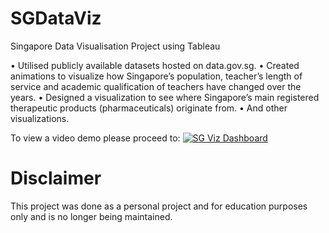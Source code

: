 # SGDataViz
Singapore Data Visualisation Project using Tableau 

•	Utilised publicly available datasets hosted on data.gov.sg.
•	Created animations to visualize how Singapore’s population, teacher’s length of service and academic qualification of teachers have changed over the years.
•	Designed a visualization to see where Singapore’s main registered therapeutic products (pharmaceuticals) originate from. 
•	And other visualizations.

To view a video demo please proceed to:
[![SG Viz Dashboard](https://img.youtube.com/vi/M0Q30FA394k/0.jpg)](https://www.youtube.com/watch?v=M0Q30FA394k)


# Disclaimer
This project was done as a personal project and for education purposes only and is no longer being maintained.  
